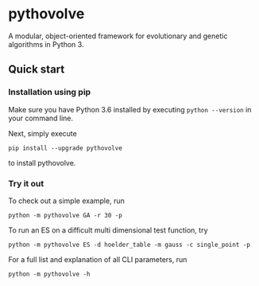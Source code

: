 # pythovolve
A modular, object-oriented framework for evolutionary and genetic algorithms in Python 3.

## Quick start

### Installation using pip

Make sure you have Python 3.6 installed by executing `python --version` in your command line.

Next, simply execute 

    pip install --upgrade pythovolve 
    
to install pythovolve.

### Try it out

To check out a simple example, run 

    python -m pythovolve GA -r 30 -p
    
To run an ES on a difficult multi dimensional test function, try

    python -m pythovolve ES -d hoelder_table -m gauss -c single_point -p
    
For a full list and explanation of all CLI parameters, run

    python -m pythovolve -h